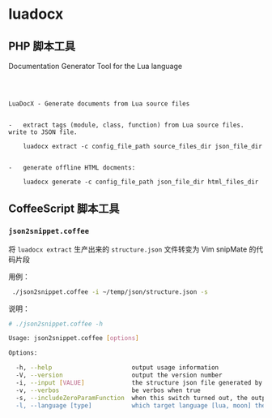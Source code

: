 # luadocx

## PHP 脚本工具

Documentation Generator Tool for the Lua language

<br />

~~~

LuaDocX - Generate documents from Lua source files


-   extract tags (module, class, function) from Lua source files. write to JSON file.

    luadocx extract -c config_file_path source_files_dir json_file_dir


-   generate offline HTML docments:

    luadocx generate -c config_file_path json_file_dir html_files_dir

~~~


## CoffeeScript 脚本工具

### `json2snippet.coffee`

将 `luadocx extract` 生产出来的 `structure.json` 文件转变为 Vim snipMate 的代码片段

用例：

```bash
 ./json2snippet.coffee -i ~/temp/json/structure.json -s
```

说明：

```bash
# ./json2snippet.coffee -h

Usage: json2snippet.coffee [options]

Options:

  -h, --help                      output usage information
  -V, --version                   output the version number
  -i, --input [VALUE]             the structure json file generated by luadocx extract
  -v, --verbos                    be verbos when true
  -s, --includeZeroParamFunction  when this switch turned out, the output snippets will include functions with zero params. It's suggested to use $LUA_PATH rather then including 0-param functions in snippets
  -l, --language [type]           which target language [lua, moon] the snippet should be served to
```



